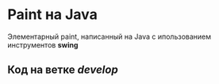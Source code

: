 # Paint на Java

Элементарный paint, написанный на Java с ипользованием инструментов **swing** 
## Код на ветке *develop*
